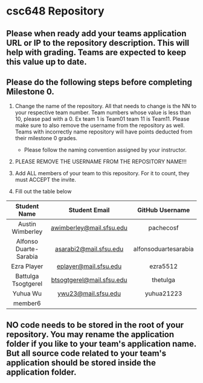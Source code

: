# csc648 Repository

## Please when ready add your teams application URL or IP to the repository description. This will help with grading. Teams are expected to keep this value up to date.

## Please do the following steps before completing Milestone 0.
1. Change the name of the repository. All that needs to change is the NN to your respective team number. Team numbers whose value is less than 10, please pad with a 0. Ex team 1 is Team01 team 11 is Team11. Please make sure to also remove the username from the repository as well. Teams with incorrectly name repository will have points deducted from their milestone 0 grades.
      - Please follow the naming convention assigned by your instructor.

1. PLEASE REMOVE THE USERNAME FROM THE REPOSITORY NAME!!!

2. Add ALL members of your team to this repository. For it to count, they must ACCEPT the invite.

3. Fill out the table below


| Student Name | Student Email | GitHub Username |
|    :---:     |     :---:     |     :---:       |
| Austin Wimberley | awimberley@mail.sfsu.edu | pachecosf |
| Alfonso Duarte-Sarabia | asarabi2@mail.sfsu.edu | alfonsoduartesarabia |
| Ezra Player |eplayer@mail.sfsu.edu | ezra5512 |
| Battulga Tsogtgerel  |  btsogtgerel@mail.sfsu.edu  | thetulga      |
| Yuhua Wu      | ywu23@mail.sfsu.edu|  yuhua21223               |
| member6      |               |                 |

## NO code needs to be stored in the root of your repository. You may rename the application folder if you like to your team's application name. But all source code related to your team's application should be stored inside the application folder.
